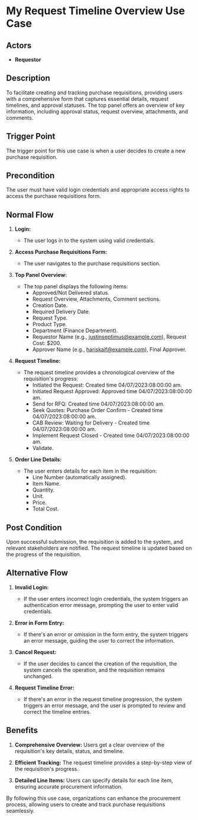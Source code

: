 # My Request Timeline Overview Use Case

## Actors
- **Requestor**

## Description
To facilitate creating and tracking purchase requisitions, providing users with a comprehensive form that captures essential details, request timelines, and approval statuses. The top panel offers an overview of key information, including approval status, request overview, attachments, and comments.

## Trigger Point
The trigger point for this use case is when a user decides to create a new purchase requisition.

## Precondition
The user must have valid login credentials and appropriate access rights to access the purchase requisitions form.

## Normal Flow

1. **Login:**
   - The user logs in to the system using valid credentials.

2. **Access Purchase Requisitions Form:**
   - The user navigates to the purchase requisitions section.

3. **Top Panel Overview:**
   - The top panel displays the following items:
     - Approved/Not Delivered status.
     - Request Overview, Attachments, Comment sections.
     - Creation Date.
     - Required Delivery Date.
     - Request Type.
     - Product Type.
     - Department (Finance Department).
     - Requestor Name (e.g., justinseptimus@example.com), Request Cost: $200.
     - Approver Name (e.g., hariskaif@example.com), Final Approver.

4. **Request Timeline:**
   - The request timeline provides a chronological overview of the requisition's progress:
     - Initiated the Request: Created time 04/07/2023:08:00:00 am.
     - Initiated Request Approved: Approved time 04/07/2023:08:00:00 am.
     - Send for RFQ: Created time 04/07/2023:08:00:00 am.
     - Seek Quotes: Purchase Order Confirm - Created time 04/07/2023:08:00:00 am.
     - CAB Review: Waiting for Delivery - Created time 04/07/2023:08:00:00 am.
     - Implement Request Closed - Created time 04/07/2023:08:00:00 am.
     - Validate.

5. **Order Line Details:**
   - The user enters details for each item in the requisition:
     - Line Number (automatically assigned).
     - Item Name.
     - Quantity.
     - Unit.
     - Price.
     - Total Cost.

## Post Condition
Upon successful submission, the requisition is added to the system, and relevant stakeholders are notified. The request timeline is updated based on the progress of the requisition.

## Alternative Flow

1. **Invalid Login:**
   - If the user enters incorrect login credentials, the system triggers an authentication error message, prompting the user to enter valid credentials.

2. **Error in Form Entry:**
   - If there's an error or omission in the form entry, the system triggers an error message, guiding the user to correct the information.

3. **Cancel Request:**
   - If the user decides to cancel the creation of the requisition, the system cancels the operation, and the requisition remains unchanged.

4. **Request Timeline Error:**
   - If there's an error in the request timeline progression, the system triggers an error message, and the user is prompted to review and correct the timeline entries.

## Benefits
1. **Comprehensive Overview:**
   Users get a clear overview of the requisition's key details, status, and timeline.
   
2. **Efficient Tracking:**
   The request timeline provides a step-by-step view of the requisition's progress.
   
3. **Detailed Line Items:**
   Users can specify details for each line item, ensuring accurate procurement information.

By following this use case, organizations can enhance the procurement process, allowing users to create and track purchase requisitions seamlessly.
